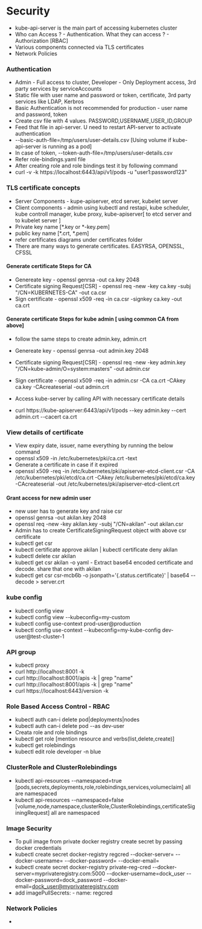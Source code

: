 # Security
* kube-api-server is the main part of accessing kubernetes cluster
* Who can Access ? - Authentication. What they can access ? - Authorization [RBAC]
* Various components connected via TLS certificates
* Network Policies

### Authentication
* Admin - Full access to cluster, Developer - Only Deployment access, 3rd party services by serviceAccounts
* Static file with user name and password or token, certificate, 3rd party services like LDAP, Kerbros
* Basic Authentication is not recommended for production - user name and password, token
* Create csv file with 4 values. PASSWORD,USERNAME,USER_ID,GROUP
* Feed that file in api-server. U need to restart API-server to activate authentication
* --basic-auth-file=/tmp/users/user-details.csv [Using volume if kube-api-server is running as a pod]
* In case of token, --token-auth-file=/tmp/users/user-details.csv
* Refer role-bindings.yaml file
* After creating role and role bindings test it by following command
* curl -v -k https://localhost:6443/api/v1/pods -u "user1:password123"

### TLS certificate concepts
* Server Components - kupe-apiserver, etcd server, kubelet server
* Client components - admin using kubectl and restapi, kube scheduler, kube controll manager, kube proxy, kube-apiserver[ to etcd server and to kubelet server ]
* Private key name [*.key or *-key.pem]
* public key name [*.crt, *.pem]
* refer certificates diagrams under certificates folder
* There are many ways to generate certificates. EASYRSA, OPENSSL, CFSSL

#### Generate certificate Steps for CA 
* Genereate key - openssl genrsa -out ca.key 2048
* Certificate signing Request[CSR] - openssl req -new -key ca.key -subj "/CN=KUBERNETES-CA" -out ca.csr
* Sign certificate - openssl x509 -req -in ca.csr -signkey ca.key -out ca.crt

#### Generate certificate Steps for kube admin [ using common CA from above]
* follow the same steps to create admin.key, admin.crt
* Genereate key - openssl genrsa -out admin.key 2048
* Certificate signing Request[CSR] - openssl req -new -key admin.key "/CN=kube-admin/O=system:masters" -out admin.csr
* Sign certificate - openssl x509 -req -in admin.csr -CA ca.crt -CAkey ca.key -CAcreateserial -out admin.crt

* Access kube-server by calling API with necessary certificate details
* curl https://kube-apiserver:6443/api/v1/pods --key admin.key --cert admin.crt --cacert ca.crt


### View details of certificate

* View expiry date, issuer, name everything by running the below command
* openssl x509 -in /etc/kubernetes/pki/ca.crt -text
* Generate a certificate in case if it expired
* openssl x509 -req -in /etc/kubernetes/pki/apiserver-etcd-client.csr -CA /etc/kubernetes/pki/etcd/ca.crt -CAkey /etc/kubernetes/pki/etcd/ca.key -CAcreateserial -out /etc/kubernetes/pki/apiserver-etcd-client.crt

#### Grant access for new admin user
* new user has to generate key and raise csr
* openssl genrsa -out akilan.key 2048
* openssl req -new -key akilan.key -subj "/CN=akilan" -out akilan.csr
* Admin has to create CertificateSigningRequest object with above csr certificate
* kubectl get csr
* kubectl certificate approve akilan | kubectl certificate deny akilan
* kubectl delete csr akilan
* kubectl get csr akilan -o yaml - Extract base64 encoded certificate and decode. share that one with akilan
* kubectl get csr csr-mcb6b -o jsonpath='{.status.certificate}' | base64 --decode > server.crt 

### kube config
* kubectl config view 
* kubectl config view --kubeconfig=my-custom
* kubectl config use-context prod-user@production
* kubectl config use-context --kubeconfig=my-kube-config dev-user@test-cluster-1

### API group
* kubectl proxy
* curl http://localhost:8001 -k
* curl http://localhost:8001/apis -k | grep "name"
* curl http://localhost:8001/apis -k | grep "name"
* curl https://localhost:6443/version -k

### Role Based Access Control - RBAC
* kubectl auth can-i delete pod|deployments|nodes
* kubectl auth can-i delete pod --as dev-user
* Creata role and role bindings
* kubectl get role [mention resource and verbs(list,delete,create)]
* kubectl get rolebindings
* kubectl edit role developer -n blue

### ClusterRole and ClusterRolebindings
* kubectl api-resources --namespaced=true [pods,secrets,deployments,role,rolebindings,services,volumeclaim] all are namespaced
* kubectl api-resources --namespaced=false [volume,node,namespace,clusterRole,ClusterRolebindings,certificateSiginingRequest] all are namespaced

### Image Security
* To pull image from private docker registry create secret by passing docker credentials
* kubectl create secret docker-registry regcred --docker-server=<your-registry-server> --docker-username=<your-name> --docker-password=<your-pword> --docker-email=<your-email>
* kubectl create secret docker-registry private-reg-cred --docker-server=myprivateregistry.com:5000 --docker-username=dock_user --docker-password=dock_password --docker-email=dock_user@myprivateregistry.com
* add imagePullSecrets:
      - name: regcred


### Network Policies
* 